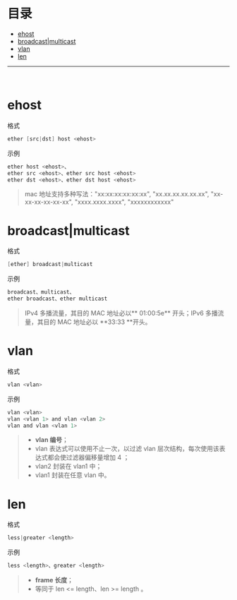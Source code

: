 # 目录

- [ehost](#ehost)
- [broadcast|multicast](#broadcastmulticast)
- [vlan](#vlan)
- [len](#len)

---

<br/>

# ehost
格式
```c
ether [src|dst] host <ehost>
```


示例
```c
ether host <ehost>、
ether src <ehost>、ether src host <ehost>
ether dst <ehost>、ether dst host <ehost>
```
> mac 地址支持多种写法："xx:xx:xx:xx:xx:xx", "xx.xx.xx.xx.xx.xx", "xx-xx-xx-xx-xx-xx", "xxxx.xxxx.xxxx", "xxxxxxxxxxxx"



# broadcast|multicast
格式
```c
[ether] broadcast|multicast
```


示例
```c
broadcast、multicast、
ether broadcast、ether multicast
```
> IPv4 多播流量，其目的 MAC 地址必以** 01:00:5e** 开头；IPv6 多播流量，其目的 MAC 地址必以 **33:33 **开头。



# vlan
格式
```c
vlan <vlan>
```


示例
```c
vlan <vlan>
vlan <vlan 1> and vlan <vlan 2>
vlan and vlan <vlan 1>
```
> - **vlan 编号**；
> - vlan 表达式可以使用不止一次，以过滤 vlan 层次结构，每次使用该表达式都会使过滤器偏移量增加 4 ；
> - vlan2 封装在 vlan1 中；
> - vlan1 封装在任意 vlan 中。



# len
格式
```c
less|greater <length>
```


示例
```c
less <length>、greater <length>
```
> - **frame 长度**；
> - 等同于 len <= length、len >= length 。



